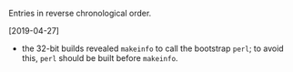 Entries in reverse chronological order.

[2019-04-27]

- the 32-bit builds revealed `makeinfo` to call the bootstrap `perl`;
  to avoid this, `perl` should be built before `makeinfo`.

